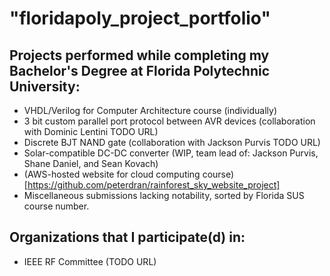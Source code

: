 # "floridapoly_project_portfolio"
## Projects performed while completing my Bachelor's Degree at Florida Polytechnic University:
* VHDL/Verilog for Computer Architecture course (individually)
* 3 bit custom parallel port protocol between AVR devices (collaboration with Dominic Lentini TODO URL)
* Discrete BJT NAND gate (collaboration with Jackson Purvis TODO URL)
* Solar-compatible DC-DC converter (WIP, team lead of: Jackson Purvis, Shane Daniel, and Sean Kovach)
* (AWS-hosted website for cloud computing course)[https://github.com/peterdran/rainforest_sky_website_project]
* Miscellaneous submissions lacking notability, sorted by Florida SUS course number. 

## Organizations that I participate(d) in:
* IEEE RF Committee (TODO URL)

